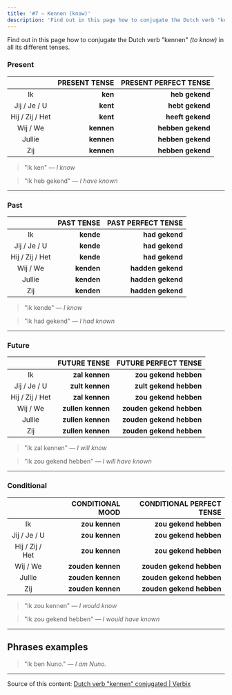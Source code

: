 ```yaml
---
title: '#7 — Kennen (know)'
description: 'Find out in this page how to conjugate the Dutch verb "kennen" (to know) in all its different tenses.'
---
```


Find out in this page how to conjugate the Dutch verb "kennen" _(to know)_ in all its different tenses.

### Present

|                 | PRESENT TENSE | PRESENT PERFECT TENSE |
| :-------------: | ------------: | --------------------: |
|       Ik        |       **ken** |        **heb gekend** |
|  Jij / Je / U   |      **kent** |       **hebt gekend** |
| Hij / Zij / Het |      **kent** |      **heeft gekend** |
|    Wij / We     |    **kennen** |     **hebben gekend** |
|     Jullie      |    **kennen** |     **hebben gekend** |
|       Zij       |    **kennen** |     **hebben gekend** |

> "Ik ken"
> _— I know_

> "Ik heb gekend"
> _— I have known_

---

### Past

|                 | PAST TENSE | PAST PERFECT TENSE |
| :-------------: | ---------: | -----------------: |
|       Ik        |  **kende** |     **had gekend** |
|  Jij / Je / U   |  **kende** |     **had gekend** |
| Hij / Zij / Het |  **kende** |     **had gekend** |
|    Wij / We     | **kenden** |  **hadden gekend** |
|     Jullie      | **kenden** |  **hadden gekend** |
|       Zij       | **kenden** |  **hadden gekend** |

> "Ik kende"
> _— I know_

> "Ik had gekend"
> _— I had known_

---

### Future

|                 |      FUTURE TENSE |     FUTURE PERFECT TENSE |
| :-------------: | ----------------: | -----------------------: |
|       Ik        |    **zal kennen** |    **zou gekend hebben** |
|  Jij / Je / U   |   **zult kennen** |   **zult gekend hebben** |
| Hij / Zij / Het |    **zal kennen** |    **zou gekend hebben** |
|    Wij / We     | **zullen kennen** | **zouden gekend hebben** |
|     Jullie      | **zullen kennen** | **zouden gekend hebben** |
|       Zij       | **zullen kennen** | **zouden gekend hebben** |

> "Ik zal kennen"
> _— I will know_

> "Ik zou gekend hebben"
> _— I will have known_

---

### Conditional

|                 |  CONDITIONAL MOOD | CONDITIONAL PERFECT TENSE |
| :-------------: | ----------------: | ------------------------: |
|       Ik        |    **zou kennen** |     **zou gekend hebben** |
|  Jij / Je / U   |    **zou kennen** |     **zou gekend hebben** |
| Hij / Zij / Het |    **zou kennen** |     **zou gekend hebben** |
|    Wij / We     | **zouden kennen** |  **zouden gekend hebben** |
|     Jullie      | **zouden kennen** |  **zouden gekend hebben** |
|       Zij       | **zouden kennen** |  **zouden gekend hebben** |

> "Ik zou kennen"
> _— I would know_

> "Ik zou gekend hebben"
> _— I would have known_

---

## Phrases examples

> "Ik ben Nuno."
> _— I am Nuno._

---

Source of this content: [Dutch verb "kennen" conjugated | Verbix](https://verbix.com/webverbix/go.php?T1=kennen&D1=24&H1=124)
